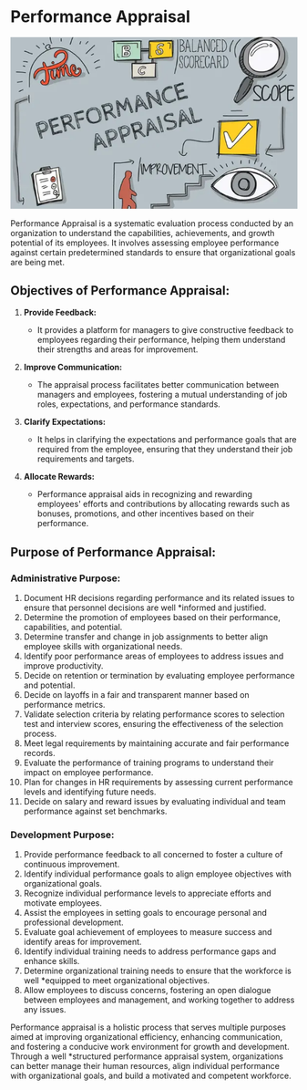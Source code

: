 # Performance Appraisal

![Performance Appraisal](image.png)

Performance Appraisal is a systematic evaluation process conducted by an organization to understand the capabilities, achievements, and growth potential of its employees. It involves assessing employee performance against certain predetermined standards to ensure that organizational goals are being met.

## Objectives of Performance Appraisal:

1. **Provide Feedback:** 
    * It provides a platform for managers to give constructive feedback to employees regarding their performance, helping them understand their strengths and areas for improvement.

2. **Improve Communication:** 
    * The appraisal process facilitates better communication between managers and employees, fostering a mutual understanding of job roles, expectations, and performance standards.

3. **Clarify Expectations:** 
    * It helps in clarifying the expectations and performance goals that are required from the employee, ensuring that they understand their job requirements and targets.

4. **Allocate Rewards:** 
    * Performance appraisal aids in recognizing and rewarding employees' efforts and contributions by allocating rewards such as bonuses, promotions, and other incentives based on their performance.

## Purpose of Performance Appraisal:

### Administrative Purpose:

1. Document HR decisions regarding performance and its related issues to ensure that personnel decisions are well *informed and justified.
2. Determine the promotion of employees based on their performance, capabilities, and potential.
3. Determine transfer and change in job assignments to better align employee skills with organizational needs.
4. Identify poor performance areas of employees to address issues and improve productivity.
5. Decide on retention or termination by evaluating employee performance and potential.
6. Decide on layoffs in a fair and transparent manner based on performance metrics.
7. Validate selection criteria by relating performance scores to selection test and interview scores, ensuring the effectiveness of the selection process.
8. Meet legal requirements by maintaining accurate and fair performance records.
9. Evaluate the performance of training programs to understand their impact on employee performance.
10. Plan for changes in HR requirements by assessing current performance levels and identifying future needs.
11. Decide on salary and reward issues by evaluating individual and team performance against set benchmarks.

### Development Purpose:

1. Provide performance feedback to all concerned to foster a culture of continuous improvement.
2. Identify individual performance goals to align employee objectives with organizational goals.
3. Recognize individual performance levels to appreciate efforts and motivate employees.
4. Assist the employees in setting goals to encourage personal and professional development.
5. Evaluate goal achievement of employees to measure success and identify areas for improvement.
6. Identify individual training needs to address performance gaps and enhance skills.
7. Determine organizational training needs to ensure that the workforce is well *equipped to meet organizational objectives.
8. Allow employees to discuss concerns, fostering an open dialogue between employees and management, and working together to address any issues.

Performance appraisal is a holistic process that serves multiple purposes aimed at improving organizational efficiency, enhancing communication, and fostering a conducive work environment for growth and development. Through a well *structured performance appraisal system, organizations can better manage their human resources, align individual performance with organizational goals, and build a motivated and competent workforce.